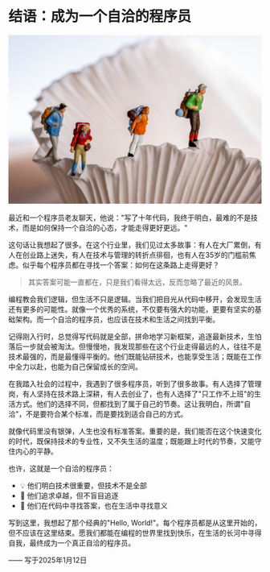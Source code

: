 # 结语：成为一个自洽的程序员

![自洽的程序员](./assets/images/self-consistent-programmer.png)

最近和一个程序员老友聊天，他说："写了十年代码，我终于明白，最难的不是技术，而是如何保持一个自洽的心态，才能走得更好更远。"

这句话让我想起了很多。在这个行业里，我们见过太多故事：有人在大厂累倒，有人在创业路上迷失，有人在技术与管理的转折点徘徊，也有人在35岁的门槛前焦虑。似乎每个程序员都在寻找一个答案：如何在这条路上走得更好？

> 其实答案可能一直都在，只是我们看得太远，反而忽略了最近的风景。

编程教会我们逻辑，但生活不只是逻辑。当我们把目光从代码中移开，会发现生活还有更多的可能性。就像一个优秀的系统，不仅要有强大的功能，更要有坚实的基础架构。而一个自洽的程序员，也应该在技术和生活之间找到平衡。

记得刚入行时，总觉得写代码就是全部，拼命地学习新框架，追逐最新技术，生怕落后一步就会被淘汰。但慢慢地，我发现那些在这个行业走得最远的人，往往不是技术最强的，而是最懂得平衡的。他们既能钻研技术，也能享受生活；既能在工作中全力以赴，也能为自己保留成长的空间。

在我踏入社会的过程中，我遇到了很多程序员，听到了很多故事。有人选择了管理岗，有人坚持在技术路上深耕，有人去创业了，也有人选择了"只工作不上班"的生活方式。他们的选择不同，但都找到了属于自己的节奏。这让我明白，所谓"自洽"，不是要符合某个标准，而是要找到适合自己的方式。

就像代码里没有银弹，人生也没有标准答案。重要的是，我们能否在这个快速变化的时代，既保持技术的专业性，又不失生活的温度；既能跟上时代的节奏，又能守住内心的平静。

也许，这就是一个自洽的程序员：

- 💡 他们明白技术很重要，但技术不是全部
- 🎯 他们追求卓越，但不盲目追逐
- 🌱 他们在代码中寻找答案，也在生活中寻找意义

写到这里，我想起了那个经典的"Hello, World!"。每个程序员都是从这里开始的，但不应该在这里结束。愿我们都能在编程的世界里找到快乐，在生活的长河中寻得自我，最终成为一个真正自洽的程序员。


—— 写于2025年1月12日